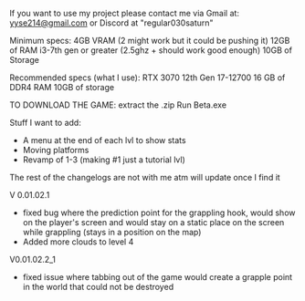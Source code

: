 If you want to use my project please contact me via Gmail at: yyse214@gmail.com or Discord at "regular030saturn"

Minimum specs:
4GB VRAM (2 might work but it could be pushing it)
12GB of RAM
i3-7th gen or greater (2.5ghz + should work good enough)
10GB of Storage 

Recommended specs (what I use): 
RTX 3070
12th Gen 17-12700
16 GB of DDR4 RAM
10GB of storage 

TO DOWNLOAD THE GAME:
extract the .zip 
Run Beta.exe


Stuff I want to add: 
- A menu at the end of each lvl to show stats 
- Moving platforms
- Revamp of 1-3 (making #1 just a tutorial lvl) 




The rest of the changelogs are not with me atm will update once I find it 

V 0.01.02.1
- fixed bug where the prediction point for the grappling hook, would show on the player's screen and would stay on a static place on the screen while grappling (stays in a position on the map)
- Added more clouds to level 4

V0.01.02.2_1
- fixed issue where tabbing out of the game would create a grapple point in the world that could not be destroyed
